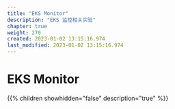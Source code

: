 ```yaml
---
title: "EKS Monitor"
description: "EKS 监控相关实验"
chapter: true
weight: 270
created: 2023-01-02 13:15:16.974
last_modified: 2023-01-02 13:15:16.974
---
```


# EKS Monitor

{{% children showhidden="false" description="true" %}}


